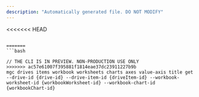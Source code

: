 ```yaml
---
description: "Automatically generated file. DO NOT MODIFY"
---
```


<<<<<<< HEAD
```cli

=======
```bash

// THE CLI IS IN PREVIEW. NON-PRODUCTION USE ONLY
>>>>>>> ac57e61007f395881f1814eae37dc23911227b9b
mgc drives items workbook worksheets charts axes value-axis title get --drive-id {drive-id} --drive-item-id {driveItem-id} --workbook-worksheet-id {workbookWorksheet-id} --workbook-chart-id {workbookChart-id}

```
